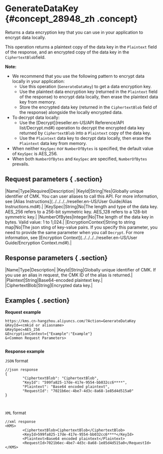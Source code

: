 # GenerateDataKey {#concept_28948_zh .concept}

Returns a data encryption key that you can use in your application to encrypt data locally.

This operation returns a plaintext copy of the data key in the `Plaintext` field of the response, and an encrypted copy of the data key in the `CiphertextBlob`field.

**Note:** 

-   We recommend that you use the following pattern to encrypt data locally in your application:
    -   Use this operation \(`GenerateDataKey`\) to get a data encryption key.
    -   Use the plaintext data encryption key \(returned in the `Plaintext` field of the response\) to encrypt data locally, then erase the plaintext data key from memory.
    -   Store the encrypted data key \(returned in the `CiphertextBlob` field of the response\) alongside the locally encrypted data.
-   To decrypt data locally:
    -   Use the [Decrypt](reseller.en-US/API Reference/API list/Decrypt.md#) operation to decrypt the encrypted data key returned by `CiphertextBlob` into a `Plaintext` copy of the data key.
    -   Use the `Plaintext` data key to decrypt data locally, then erase the `Plaintext` data key from memory.
-   When neither `KeySpec` nor `NumberOfBytes` is specified, the default value of `KeySpec` is AES\_256.
-   When both `NumberOfBytes` and `KeySpec` are specified, `NumberOfBytes` prevails.

## Request parameters { .section}

|Name|Type|Required|Description|
|KeyId|String|Yes|Globally unique identifier of CMK. You can user aliases to call this API. For more information, see [Alias Instructions](../../../../reseller.en-US/User Guide/Alias Instructions.md#).|
|KeySpec|String|No|The length and type of the data key. AES\_256 refers to a 256-bit symmetric key. AES\_128 refers to a 128-bit symmetric key.|
|NumberOfBytes|Integer|No|The length of the data key in bytes. Valid value: 1 to 1,024.|
|EncryptionContext|String to string map|No|The json sting of key-value pairs. If you specify this parameter, you need to provide the same parameter when you call `Decrypt`. For more information, see [Encryption Context](../../../../reseller.en-US/User Guide/Encryption Context.md#).|

## Response parameters { .section}

|Name|Type|Description|
|KeyId|String|Globally unique identifier of CMK. If you use an alias in request, the CMK ID of the alias is returned.|
|Plaintext|String|Base64-encoded plaintext key.|
|CiphertextBlob|String|Encrypted data key.|

## Examples { .section}

**Request example**

```
https://kms.cn-hangzhou.aliyuncs.com/?Action=GenerateDataKey
&KeyId=<cmkid or aliasname>
&KeySpec=AES_256
&EncryptionContext={"Example":"Example"}
&<Common Request Parameters>
			
```

**Response example**

`JSON` format

```
//json response
{
        "CiphertextBlob": "CiphertextBlob",
        "KeyId": "599fa825-17de-417e-9554-bb032cc6****",
        "Plaintext": "Base64 encoded plaintext",
        "RequestId": "7021b6ec-4be7-4d3c-8a68-1e85d4d515a0"
}

			
```

`XML` format

```
//xml response
<KMS>
        <CiphertextBlob>CiphertextBlob</CiphertextBlob>
        <KeyId>599fa825-17de-417e-9554-bb032cc6****</KeyId>
        <Plaintext>Base64 encoded plaintext</Plaintext>
        <RequestId>7021b6ec-4be7-4d3c-8a68-1e85d4d515a0</RequestId>
</KMS>
			
```


